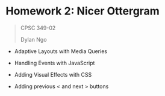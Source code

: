 # Homework 2: Nicer Ottergram

>CPSC 349-02
>
>Dylan Ngo

* Adaptive Layouts with Media Queries  

* Handling Events with JavaScript   

* Adding Visual Effects with CSS  

* Adding previous < and next > buttons   